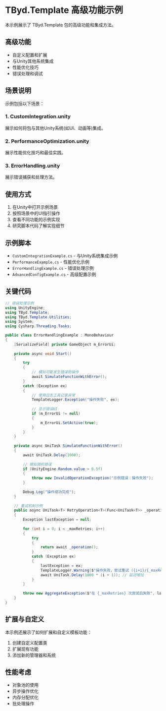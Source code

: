 # TByd.Template 高级功能示例

本示例展示了 TByd.Template 包的高级功能和集成方法。

## 高级功能

* 自定义配置和扩展
* 与Unity其他系统集成
* 性能优化技巧
* 错误处理和调试

## 场景说明

示例包括以下场景：

### 1. CustomIntegration.unity

展示如何将包与其他Unity系统(如UI、动画等)集成。

### 2. PerformanceOptimization.unity

展示性能优化技巧和最佳实践。

### 3. ErrorHandling.unity

展示错误捕获和处理方法。

## 使用方式

1. 在Unity中打开示例场景
2. 按照场景中的UI指引操作
3. 查看不同功能的示例实现
4. 研究脚本代码了解实现细节

## 示例脚本

* `CustomIntegrationExample.cs` - 与Unity系统集成示例
* `PerformanceExample.cs` - 性能优化示例
* `ErrorHandlingExample.cs` - 错误处理示例
* `AdvancedConfigExample.cs` - 高级配置示例

## 关键代码

```csharp
// 错误处理示例
using UnityEngine;
using TByd.Template;
using TByd.Template.Utilities;
using System;
using Cysharp.Threading.Tasks;

public class ErrorHandlingExample : MonoBehaviour
{
    [SerializeField] private GameObject m_ErrorUi;
    
    private async void Start()
    {
        try
        {
            // 模拟可能发生错误的操作
            await SimulateFunctionWithError();
        }
        catch (Exception ex)
        {
            // 使用日志工具记录异常
            TemplateLogger.Exception("操作失败", ex);
            
            // 显示错误UI
            if (m_ErrorUi != null)
            {
                m_ErrorUi.SetActive(true);
            }
        }
    }
    
    private async UniTask SimulateFunctionWithError()
    {
        await UniTask.Delay(1000);
        
        // 模拟随机错误
        if (UnityEngine.Random.value > 0.5f)
        {
            throw new InvalidOperationException("示例错误：操作失败");
        }
        
        Debug.Log("操作成功完成");
    }
    
    // 重试机制示例
    public async UniTask<T> RetryOperation<T>(Func<UniTask<T>> _operation, int _maxRetries = 3)
    {
        Exception lastException = null;
        
        for (int i = 0; i < _maxRetries; i++)
        {
            try
            {
                return await _operation();
            }
            catch (Exception ex)
            {
                lastException = ex;
                TemplateLogger.Warning($"操作失败，尝试重试 ({i+1}/{_maxRetries})");
                await UniTask.Delay(1000 * (i + 1)); // 延迟增加
            }
        }
        
        throw new AggregateException($"在 {_maxRetries} 次尝试后失败", lastException);
    }
}
```

## 扩展与自定义

本示例还展示了如何扩展和自定义模板功能：

1. 创建自定义配置类
2. 扩展现有功能
3. 添加新的管理器和系统

## 性能考虑

* 对象池的使用
* 异步操作优化
* 内存分配优化
* 批处理操作 